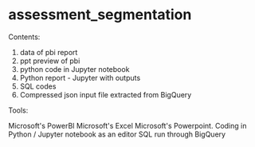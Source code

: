 # assessment_segmentation

Contents:

1. data of pbi report
2. ppt preview of pbi
3. python code in Jupyter notebook
4. Python report - Jupyter with outputs
5. SQL codes
6. Compressed json input file extracted from BigQuery

Tools:

Microsoft's PowerBI
Microsoft's Excel
Microsoft's Powerpoint.
Coding in Python / Jupyter notebook as an editor
SQL run through BigQuery
